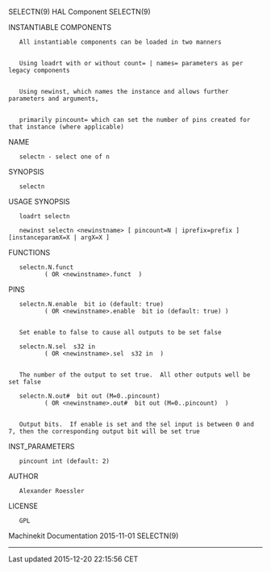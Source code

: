 SELECTN(9) HAL Component SELECTN(9)

INSTANTIABLE COMPONENTS

       All instantiable components can be loaded in two manners


       Using loadrt with or without count= | names= parameters as per legacy components


       Using newinst, which names the instance and allows further parameters and arguments,


       primarily pincount= which can set the number of pins created for that instance (where applicable)

NAME

       selectn - select one of n

SYNOPSIS

       selectn

USAGE SYNOPSIS

       loadrt selectn

       newinst selectn <newinstname> [ pincount=N | iprefix=prefix ] [instanceparamX=X | argX=X ]

FUNCTIONS

       selectn.N.funct
              ( OR <newinstname>.funct  )

PINS

       selectn.N.enable  bit io (default: true)
              ( OR <newinstname>.enable  bit io (default: true) )


       Set enable to false to cause all outputs to be set false

       selectn.N.sel  s32 in
              ( OR <newinstname>.sel  s32 in  )


       The number of the output to set true.  All other outputs well be set false

       selectn.N.out#  bit out (M=0..pincount)
              ( OR <newinstname>.out#  bit out (M=0..pincount)  )


       Output bits.  If enable is set and the sel input is between 0 and 7, then the corresponding output bit will be set true

INST\_PARAMETERS

       pincount int (default: 2)

AUTHOR

       Alexander Roessler

LICENSE

       GPL

Machinekit Documentation 2015-11-01 SELECTN(9)

------------------------------------------------------------------------

Last updated 2015-12-20 22:15:56 CET


